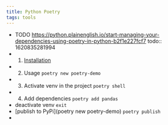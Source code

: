 ```yaml
---
title: Python Poetry
tags: tools
---
```


- TODO https://python.plainenglish.io/start-managing-your-dependencies-using-poetry-in-python-b2f1e227fcf7
  todo:: 1620835281994
-
  1. [Installation](https://python-poetry.org/docs/#windows-powershell-install-instructions)
-
  2. Usage `poetry new poetry-demo`
-
  3. Activate venv in the project `poetry shell`
-
  4. Add dependencies `poetry add pandas`
- deactivate venv `exit`
- [publish to PyPi](poetry new poetry-demo) `poetry publish`
-